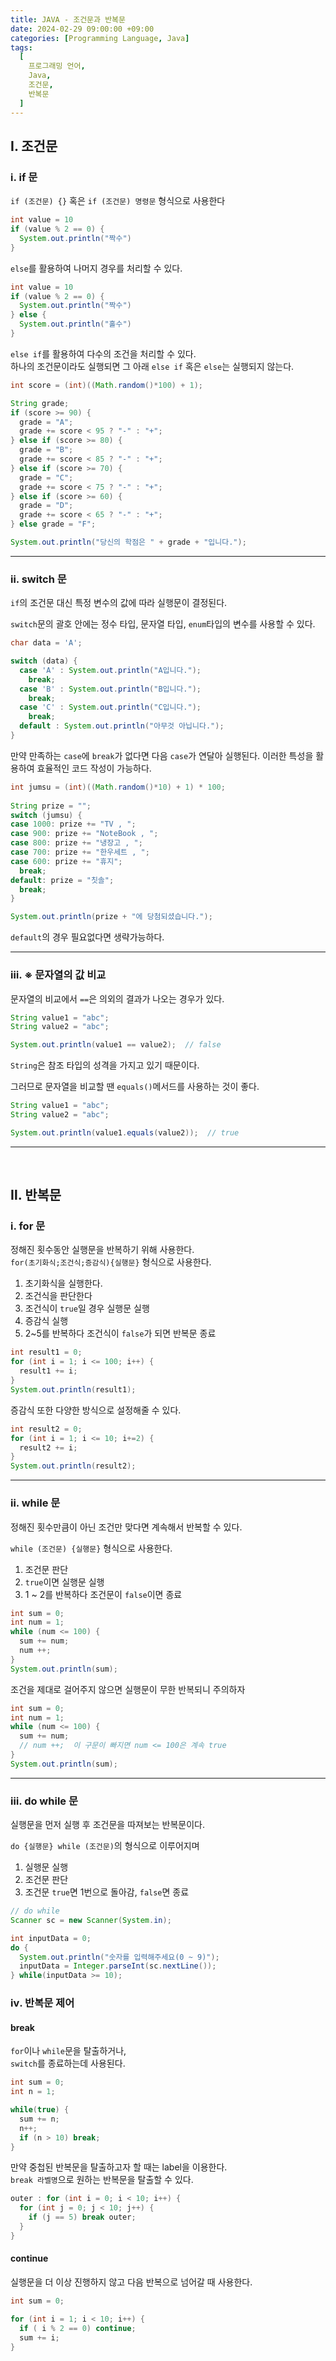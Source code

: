 ```yaml
---
title: JAVA - 조건문과 반복문
date: 2024-02-29 09:00:00 +09:00
categories: [Programming Language, Java]
tags:
  [
    프로그래밍 언어,
    Java,
    조건문,
    반복문
  ]
---
```


## Ⅰ. 조건문

### ⅰ. if 문

`if (조건문) {}` 혹은 `if (조건문) 명령문` 형식으로 사용한다
```java
int value = 10
if (value % 2 == 0) {
  System.out.println("짝수")
}
```

`else`를 활용하여 나머지 경우를 처리할 수 있다.
```java
int value = 10
if (value % 2 == 0) {
  System.out.println("짝수")
} else {
  System.out.println("홀수")
}
```

`else if`를 활용하여 다수의 조건을 처리할 수 있다.  
하나의 조건문이라도 실행되면 그 아래 `else if` 혹은 `else`는 실행되지 않는다.
```java
int score = (int)((Math.random()*100) + 1);

String grade;
if (score >= 90) {
  grade = "A";
  grade += score < 95 ? "-" : "+";
} else if (score >= 80) {
  grade = "B";
  grade += score < 85 ? "-" : "+";
} else if (score >= 70) {
  grade = "C";
  grade += score < 75 ? "-" : "+";
} else if (score >= 60) {
  grade = "D";
  grade += score < 65 ? "-" : "+";
} else grade = "F";

System.out.println("당신의 학점은 " + grade + "입니다.");
```

<hr>

### ⅱ. switch 문

`if`의 조건문 대신 특정 변수의 값에 따라 실행문이 결정된다.

`switch`문의 괄호 안에는 정수 타입, 문자열 타입, `enum`타입의 변수를 사용할 수 있다.

```java
char data = 'A';

switch (data) {
  case 'A' : System.out.println("A입니다.");
    break;
  case 'B' : System.out.println("B입니다.");
    break;
  case 'C' : System.out.println("C입니다.");
    break;
  default : System.out.println("아무것 아닙니다.");
}
```

만약 만족하는 `case`에 `break`가 없다면 다음 `case`가 연달아 실행된다.
이러한 특성을 활용하여 효율적인 코드 작성이 가능하다.

```java
int jumsu = (int)((Math.random()*10) + 1) * 100;
		
String prize = "";
switch (jumsu) {
case 1000: prize += "TV , ";
case 900: prize += "NoteBook , ";
case 800: prize += "냉장고 , ";
case 700: prize += "한우세트 , ";
case 600: prize += "휴지";
  break;
default: prize = "칫솔";
  break;
}

System.out.println(prize + "에 당첨되셨습니다.");
```

`default`의 경우 필요없다면 생략가능하다.

<hr>

### ⅲ. ※ 문자열의 값 비교

문자열의 비교에서 `==`은 의외의 결과가 나오는 경우가 있다.

```java
String value1 = "abc";
String value2 = "abc";

System.out.println(value1 == value2);  // false
```

`String`은 참조 타입의 성격을 가지고 있기 때문이다.


그러므로 문자열을 비교할 땐 `equals()`메서드를 사용하는 것이 좋다.

```java
String value1 = "abc";
String value2 = "abc";

System.out.println(value1.equals(value2));  // true
```

<hr><br>

## Ⅱ. 반복문

### ⅰ. for 문

정해진 횟수동안 실행문을 반복하기 위해 사용한다.  
`for(초기화식;조건식;증감식){실행문}` 형식으로 사용한다.

1. 초기화식을 실행한다.
2. 조건식을 판단한다
3. 조건식이 `true`일 경우 실행문 실행
4. 증감식 실행
5. 2~5를 반복하다 조건식이 `false`가 되면 반복문 종료

```java
int result1 = 0;
for (int i = 1; i <= 100; i++) {
  result1 += i;
}
System.out.println(result1);
```

증감식 또한 다양한 방식으로 설정해줄 수 있다.
```java
int result2 = 0;
for (int i = 1; i <= 10; i+=2) {
  result2 += i;
}
System.out.println(result2);
```

<hr>

### ⅱ. while 문

정해진 횟수만큼이 아닌 조건만 맞다면 계속해서 반복할 수 있다.

`while (조건문) {실행문}` 형식으로 사용한다.

1. 조건문 판단
2. `true`이면 실행문 실행
3. 1 ~ 2를 반복하다 조건문이 `false`이면 종료

```java
int sum = 0;
int num = 1;
while (num <= 100) {
  sum += num;
  num ++;
}
System.out.println(sum);
```

조건을 제대로 걸어주지 않으면 실행문이 무한 반복되니 주의하자
```java
int sum = 0;
int num = 1;
while (num <= 100) {
  sum += num;
  // num ++;  이 구문이 빠지면 num <= 100은 계속 true
}
System.out.println(sum);
```

<hr>

### ⅲ. do while 문

실행문을 먼저 실행 후 조건문을 따져보는 반복문이다.

`do {실행문} while (조건문)`의 형식으로 이루어지며

1. 실행문 실행
2. 조건문 판단
3. 조건문 `true`면 1번으로 돌아감, `false`면 종료

```java
// do while
Scanner sc = new Scanner(System.in);

int inputData = 0;
do {
  System.out.println("숫자를 입력해주세요(0 ~ 9)");
  inputData = Integer.parseInt(sc.nextLine());
} while(inputData >= 10);
```

### ⅳ. 반복문 제어

#### break

`for`이나 `while`문을 탈출하거나,  
`switch`를 종료하는데 사용된다.

```java
int sum = 0;
int n = 1;

while(true) {
  sum += n;
  n++;
  if (n > 10) break;
}
```

만약 중첩된 반복문을 탈출하고자 할 때는 label을 이용한다.  
`break 라벨명`으로 원하는 반복문을 탈출할 수 있다.

```java
outer : for (int i = 0; i < 10; i++) {
  for (int j = 0; j < 10; j++) {
    if (j == 5) break outer;
  }
}
```

#### continue

실행문을 더 이상 진행하지 않고 다음 반복으로 넘어갈 때 사용한다.

```java
int sum = 0;

for (int i = 1; i < 10; i++) {
  if ( i % 2 == 0) continue;
  sum += i;
}
```

